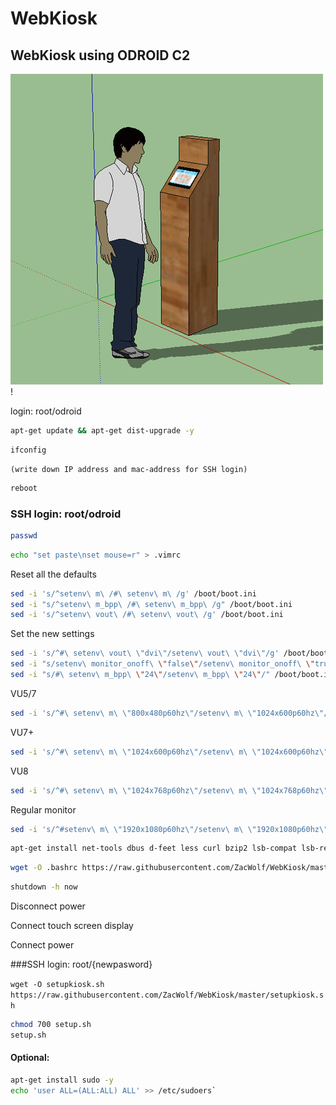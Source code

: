 # WebKiosk
## WebKiosk using ODROID C2
![Web Kiosk](images/kiosk.png)!


login: root/odroid

```bash
apt-get update && apt-get dist-upgrade -y
```

```bash
ifconfig
```
	(write down IP address and mac-address for SSH login)

```bash
reboot
```

### SSH login: root/odroid
```bash
passwd
```

```bash
echo "set paste\nset mouse=r" > .vimrc
```

Reset all the defaults

```bash
sed -i 's/^setenv\ m\ /#\ setenv\ m\ /g' /boot/boot.ini
sed -i "s/^setenv\ m_bpp\ /#\ setenv\ m_bpp\ /g" /boot/boot.ini
sed -i 's/^setenv\ vout\ /#\ setenv\ vout\ /g' /boot/boot.ini
```

Set the new settings

```bash
sed -i 's/^#\ setenv\ vout\ \"dvi\"/setenv\ vout\ \"dvi\"/g' /boot/boot.ini
sed -i "s/setenv\ monitor_onoff\ \"false\"/setenv\ monitor_onoff\ \"true\"/" /boot/boot.ini
sed -i "s/#\ setenv\ m_bpp\ \"24\"/setenv\ m_bpp\ \"24\"/" /boot/boot.ini
```

VU5/7
```bash
sed -i 's/^#\ setenv\ m\ \"800x480p60hz\"/setenv\ m\ \"1024x600p60hz\"/g' /boot/boot.ini
```

VU7+
```bash
sed -i 's/^#\ setenv\ m\ \"1024x600p60hz\"/setenv\ m\ \"1024x600p60hz\"/g' /boot/boot.ini
```

VU8
```bash
sed -i 's/^#\ setenv\ m\ \"1024x768p60hz\"/setenv\ m\ \"1024x768p60hz\"/g' /boot/boot.ini
```

Regular monitor

```bash
sed -i 's/^#setenv\ m\ \"1920x1080p60hz\"/setenv\ m\ \"1920x1080p60hz\"/g' /boot/boot.ini
```

 
```bash
apt-get install net-tools dbus d-feet less curl bzip2 lsb-compat lsb-release fortune fortunes -y
```

```bash
wget -O .bashrc https://raw.githubusercontent.com/ZacWolf/WebKiosk/master/.bashrc
```

```bash
shutdown -h now
```

Disconnect power

Connect touch screen display

Connect power

###SSH login: root/{newpasword}

`wget -O setupkiosk.sh https://raw.githubusercontent.com/ZacWolf/WebKiosk/master/setupkiosk.sh`

```bash
chmod 700 setup.sh
setup.sh
```


#### Optional:

```bash
apt-get install sudo -y
echo 'user ALL=(ALL:ALL) ALL' >> /etc/sudoers`